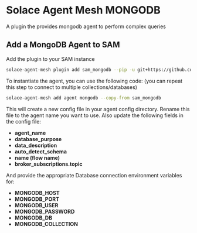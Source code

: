 # Solace Agent Mesh MONGODB

A plugin the provides mongodb agent to perform complex queries

## Add a MongoDB Agent to SAM

Add the plugin to your SAM instance

```sh
solace-agent-mesh plugin add sam_mongodb --pip -u git+https://github.com/SolaceLabs/solace-agent-mesh-core-plugins#subdirectory=sam-mongodb
```

To instantiate the agent, you can use the following code: (you can repeat this step to connect to multiple collections/databases)

```sh
solace-agent-mesh add agent mongodb --copy-from sam_mongodb
```

This will create a new config file in your agent config directory. Rename this file to the agent name you want to use. 
Also update the following fields in the config file:
- **agent_name**
- **database_purpose**
- **data_description**
- **auto_detect_schema**
- **name (flow name)**
- **broker_subscriptions.topic**


And provide the appropriate Database connection environment variables for:
- **MONGODB_HOST**
- **MONGODB_PORT**
- **MONGODB_USER**
- **MONGODB_PASSWORD**
- **MONGODB_DB**
- **MONGODB_COLLECTION**